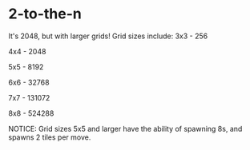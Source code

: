 # 2-to-the-n
It's 2048, but with larger grids!
Grid sizes include:
3x3 - 256

4x4 - 2048

5x5 - 8192

6x6 - 32768

7x7 - 131072

8x8 - 524288

NOTICE: Grid sizes 5x5 and larger have the ability of spawning 8s, and spawns 2 tiles per move.
